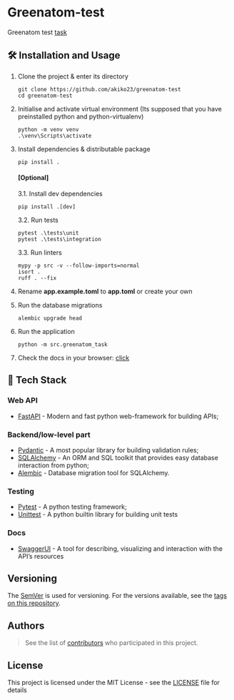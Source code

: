 # Greenatom-test

Greenatom test [task](https://orange-heidi-97.tiiny.site/)


## 🛠 Installation and Usage

1. Clone the project & enter its directory
   ```
   git clone https://github.com/akiko23/greenatom-test
   cd greenatom-test
   ```

2. Initialise and activate virtual environment (Its supposed that you have preinstalled python and python-virtualenv)
    ```
    python -m venv venv
    .\venv\Scripts\activate
    ```

3. Install dependencies & distributable package
   ```
   pip install .
   ```

   #### [Optional]
   3.1. Install dev dependencies
   ```
   pip install .[dev]
   ```

   3.2. Run tests
   ```
   pytest .\tests\unit
   pytest .\tests\integration 
   ```

   3.3. Run linters
   ```
   mypy -p src -v --follow-imports=normal
   isort .
   ruff . --fix
   ```

4. Rename **app.example.toml** to **app.toml** or create your own

5. Run the database migrations
   ```
   alembic upgrade head
   ```

6. Run the application
   ```
   python -m src.greenatom_task
   ```

7. Check the docs in your browser: <a href="http://localhost:8000/docs">click</a>

## 🧰 Tech Stack

### Web API

- [FastAPI](https://fastapi.tiangolo.com/) - Modern and fast python web-framework for building APIs;

### Backend/low-level part

- [Pydantic](https://docs.pydantic.dev/latest/) - A most popular library for building validation rules;
- [SQLAlchemy](https://www.sqlalchemy.org/) - An ORM and SQL toolkit that provides easy database interaction from
  python;
- [Alembic](https://alembic.sqlalchemy.org/en/latest/) - Database migration tool for SQLAlchemy.

### Testing

- [Pytest](https://docs.pytest.org) - A python testing framework;
- [Unittest](https://docs.python.org/3/library/unittest.html) - A python builtin library for building unit tests

### Docs

- [SwaggerUI](https://github.com/swagger-api/swagger-ui) - A tool for describing, visualizing and interaction with the
  API’s resources

## Versioning

The [SemVer](http://semver.org/) is used for versioning. For the versions available, see
the [tags on this repository](https://github.com/akiko23/greenatom-test/tags).

## Authors

> See the list of [contributors](https://github.com/akiko23/greenatom-test/graphs/contributors) who participated in this
> project.

## License

This project is licensed under the MIT License - see the [LICENSE](./LICENSE) file for details

